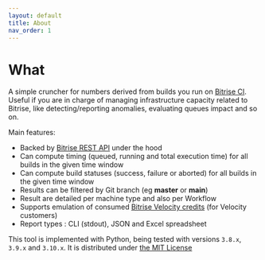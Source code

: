 ```yaml
---
layout: default
title: About
nav_order: 1
---
```


# What

A simple cruncher for numbers derived from builds you run on [Bitrise CI](https://www.bitrise.io/). Useful if you are in charge of managing infrastructure capacity related to Bitrise, like detecting/reporting anomalies, evaluating queues impact and so on.

Main features:

- Backed by [Bitrise REST API](https://api-docs.bitrise.io/) under the hood
- Can compute timing (queued, running and total execution time) for all builds in the given time window
- Can compute build statuses (success, failure or aborted) for all builds in the given time window
- Results can be filtered by Git branch (eg **master** or **main**)
- Result are detailed per machine type and also per Workflow
- Supports emulation of consumed [Bitrise Velocity credits](https://www.bitrise.io/velocity-plan) (for Velocity customers)
- Report types : CLI (stdout), JSON and Excel spreadsheet

This tool is implemented with Python, being tested with versions `3.8.x`, `3.9.x` and `3.10.x`. It is distributed under [the MIT License](https://choosealicense.com/licenses/mit)
